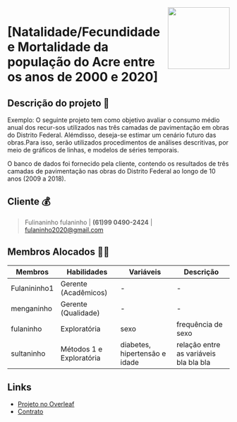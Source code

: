 <img align="right" width="140" height="140" src="http://s3-sa-east-1.amazonaws.com/descomplica-blog/wp-content/uploads/2016/04/trabalhar-na-UnB.png">

# [Natalidade/Fecundidade e Mortalidade da população do Acre entre os anos de 2000 e 2020]

## Descrição do projeto :memo:

<!---(Introdução do projeto no overleaf, 1 e 2 parágrafos)--> Exemplo:  O seguinte projeto tem como objetivo avaliar o consumo médio anual dos recur-sos utilizados nas três camadas de pavimentação em obras do Distrito Federal. Alémdisso, deseja-se estimar um cenário futuro das obras.Para isso, serão utilizados procedimentos de análises descritivas, por meio de gráficos de linhas, e modelos de séries temporais. 
O banco de dados foi fornecido pela cliente, contendo os resultados de três camadas de pavimentação nas obras do Distrito Federal ao longo de 10 anos (2009 a 2018).

## Cliente :moneybag:

> Fulinaninho fulaninho | **(61)99 0490-2424** | fulaninho2020@gmail.com <!---Nome, Telefone, Email -->

## Membros Alocados :rainbow_flag:

Membros | Habilidades | Variáveis | Descrição
------------ | ------------- | ------------ | ------------- 
Fulanininho1 | Gerente (Acadêmicos) | - | -
menganinho | Gerente (Qualidade) | - | -
fulaninho | Exploratória | sexo | frequência de sexo
sultaninho | Métodos 1 e Exploratória | diabetes, hipertensão e idade | relação entre as variáveis bla bla bla

## Links

- [Projeto no Overleaf](https://www.overleaf.com/project/5ea847030f9d790001acad2f) <!---Colocar aqui o link do projeto ou qualquer outro link :) -->
- [Contrato](https://drive.google.com/file/d/10HfPggOueMlWE3dHcNFyVAoUoNOfEQEQ/view?usp=sharing) <!---Colocar aqui o link da pasta do drive do contrato :) -->
